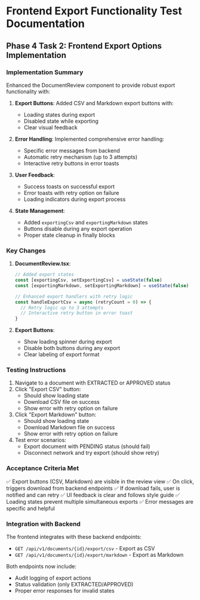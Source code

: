 # Frontend Export Functionality Test Documentation

## Phase 4 Task 2: Frontend Export Options Implementation

### Implementation Summary

Enhanced the DocumentReview component to provide robust export functionality with:

1. **Export Buttons**: Added CSV and Markdown export buttons with:
   - Loading states during export
   - Disabled state while exporting
   - Clear visual feedback

2. **Error Handling**: Implemented comprehensive error handling:
   - Specific error messages from backend
   - Automatic retry mechanism (up to 3 attempts)
   - Interactive retry buttons in error toasts

3. **User Feedback**: 
   - Success toasts on successful export
   - Error toasts with retry option on failure
   - Loading indicators during export process

4. **State Management**:
   - Added `exportingCsv` and `exportingMarkdown` states
   - Buttons disable during any export operation
   - Proper state cleanup in finally blocks

### Key Changes

1. **DocumentReview.tsx**:
   ```typescript
   // Added export states
   const [exportingCsv, setExportingCsv] = useState(false)
   const [exportingMarkdown, setExportingMarkdown] = useState(false)
   
   // Enhanced export handlers with retry logic
   const handleExportCsv = async (retryCount = 0) => {
     // Retry logic up to 3 attempts
     // Interactive retry button in error toast
   }
   ```

2. **Export Buttons**:
   - Show loading spinner during export
   - Disable both buttons during any export
   - Clear labeling of export format

### Testing Instructions

1. Navigate to a document with EXTRACTED or APPROVED status
2. Click "Export CSV" button:
   - Should show loading state
   - Download CSV file on success
   - Show error with retry option on failure
3. Click "Export Markdown" button:
   - Should show loading state
   - Download Markdown file on success
   - Show error with retry option on failure
4. Test error scenarios:
   - Export document with PENDING status (should fail)
   - Disconnect network and try export (should show retry)

### Acceptance Criteria Met

✅ Export buttons (CSV, Markdown) are visible in the review view
✅ On click, triggers download from backend endpoints
✅ If download fails, user is notified and can retry
✅ UI feedback is clear and follows style guide
✅ Loading states prevent multiple simultaneous exports
✅ Error messages are specific and helpful

### Integration with Backend

The frontend integrates with these backend endpoints:
- `GET /api/v1/documents/{id}/export/csv` - Export as CSV
- `GET /api/v1/documents/{id}/export/markdown` - Export as Markdown

Both endpoints now include:
- Audit logging of export actions
- Status validation (only EXTRACTED/APPROVED)
- Proper error responses for invalid states